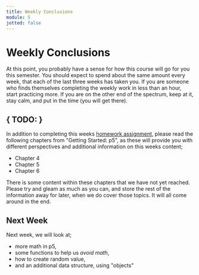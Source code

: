 ```yaml
---
title: Weekly Conclusions
module: 5
jotted: false
---
```


# Weekly Conclusions

At this point, you probably have a sense for how this course will go for you this semester. You should expect to spend about the same amount every week, that each of the last three weeks has taken you. If you are someone who finds themselves completing the weekly work in less than an hour, start practicing more. If you are on the other end of the spectrum, keep at it, stay calm, and put in the time (you will get there).

## { TODO: }

In addition to completing this weeks [homework assignment](https://github.com/Montana-Media-Arts/120_CreativeCoding_Fall2017/wiki/HW-5), please read the following chapters from "Getting Started: p5", as these will provide you with different perspectives and additional information on this weeks content;

- Chapter 4
- Chapter 5
- Chapter 6

There is some content within these chapters that we have not yet reached. Please try and gleam as much as you can, and store the rest of the information away for later, when we do cover those topics. It will all come around in the end.


## Next Week

Next week, we will look at;

- more math in p5,
- some functions to help us _avoid math_,
- how to create random value,
- and an additional data structure, using "objects"
